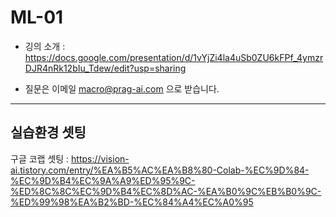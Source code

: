 # ML-01


- 깅의 소개 : https://docs.google.com/presentation/d/1vYjZi4la4uSb0ZU6kFPf_4ymzrDJR4nRk12bIu_Tdew/edit?usp=sharing

- 질문은 이메일 macro@prag-ai.com 으로 받습니다.

---

## 실습환경 셋팅 

구글 코랩 셋팅 : https://vision-ai.tistory.com/entry/%EA%B5%AC%EA%B8%80-Colab-%EC%9D%84-%EC%9D%B4%EC%9A%A9%ED%95%9C-%ED%8C%8C%EC%9D%B4%EC%8D%AC-%EA%B0%9C%EB%B0%9C-%ED%99%98%EA%B2%BD-%EC%84%A4%EC%A0%95




